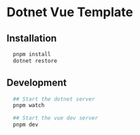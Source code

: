 # Dotnet Vue Template

## Installation

```bash
  pnpm install
  dotnet restore
```

## Development

```bash
  ## Start the dotnet server
  pnpm watch 

  ## Start the vue dev server
  pnpm dev
```
